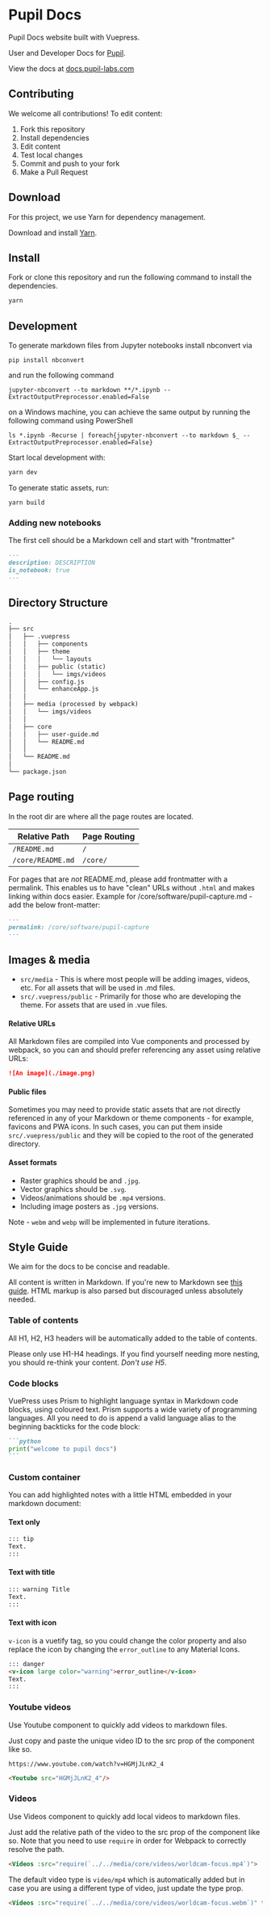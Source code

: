 # Pupil Docs
Pupil Docs website built with Vuepress.

User and Developer Docs for [Pupil](https://github.com/pupil-labs/pupil).

View the docs at [docs.pupil-labs.com](https://docs.pupil-labs.com)

## Contributing
We welcome all contributions! To edit content:

1. Fork this repository
1. Install dependencies
1. Edit content
1. Test local changes
1. Commit and push to your fork
1. Make a Pull Request

## Download
For this project, we use Yarn for dependency management.

Download and install [Yarn](https://yarnpkg.com/en/docs/install).

## Install
Fork or clone this repository and run the following command to install the dependencies.

```bash
yarn
```

## Development

To generate markdown files from Jupyter notebooks install nbconvert via
```
pip install nbconvert
```
and run the following command
```
jupyter-nbconvert --to markdown **/*.ipynb --ExtractOutputPreprocessor.enabled=False
```
on a Windows machine, you can achieve the same output by running the following command using PowerShell
``` 
ls *.ipynb -Recurse | foreach{jupyter-nbconvert --to markdown $_ --ExtractOutputPreprocessor.enabled=False}
```

Start local development with:
```bash
yarn dev
```

To generate static assets, run:
```basg
yarn build
```

### Adding new notebooks

The first cell should be a Markdown cell and start with "frontmatter"

```md
---
description: DESCRIPTION
is_notebook: true
---
```

## Directory Structure

```markdown
.
├── src
│   ├── .vuepress
│   │   ├── components
│   │   ├── theme
│   │   │   └── layouts
│   │   ├── public (static)
│   │   │   └── imgs/videos
│   │   ├── config.js
│   │   └── enhanceApp.js
│   │
│   ├── media (processed by webpack)
│   │   └── imgs/videos
│   │
│   ├── core
│   │   ├── user-guide.md
│   │   └── README.md
│   │
│   └── README.md
│
└── package.json
```

## Page routing
In the root dir are where all the page routes are located.

| Relative Path     | Page Routing |
| ----------------- | ------------ |
| `/README.md`      | `/`          |
| `/core/README.md` | `/core/`     |

For pages that are _not_ README.md, please add frontmatter with a permalink. This enables us to have "clean" URLs without `.html` and makes linking within docs easier. Example for /core/software/pupil-capture.md - add the below front-matter:

```md
---
permalink: /core/software/pupil-capture
---
```


## Images & media
- `src/media` - This is where most people will be adding images, videos, etc. For all assets that will be used in .md files.
- `src/.vuepress/public` - Primarily for those who are developing the theme. For assets that are used in .vue files.

#### Relative URLs
All Markdown files are compiled into Vue components and processed by webpack, so you can and should prefer referencing any asset using relative URLs:

```markdown
![An image](./image.png)
```

#### Public files
Sometimes you may need to provide static assets that are not directly referenced in any of your Markdown or theme components - for example, favicons and PWA icons. In such cases, you can put them inside `src/.vuepress/public` and they will be copied to the root of the generated directory.

#### Asset formats

- Raster graphics should be and `.jpg`.
- Vector graphics should be `.svg`.
- Videos/animations should be `.mp4` versions.
- Including image posters as `.jpg` versions.

Note - `webm` and `webp` will be implemented in future iterations.

## Style Guide
We aim for the docs to be concise and readable.

All content is written in Markdown. If you're new to Markdown see [this guide](https://guides.github.com/features/mastering-markdown/ "Github - Mastering Markdown"). HTML markup is also parsed but discouraged unless absolutely needed.

### Table of contents
All H1, H2, H3 headers will be automatically added to the table of contents.

Please only use H1-H4 headings. If you find yourself needing more nesting, you should re-think your content. _Don't use H5_.

### Code blocks
VuePress uses Prism to highlight language syntax in Markdown code blocks, using coloured text.
Prism supports a wide variety of programming languages.
All you need to do is append a valid language alias to the beginning backticks for the code block:

````markdown
```python
print("welcome to pupil docs")
```
````

### Custom container
You can add highlighted notes with a little HTML embedded in your markdown document:

#### Text only
```markdown
::: tip
Text.
:::
```

#### Text with title
```markdown
::: warning Title
Text.
:::
```

#### Text with icon
`v-icon` is a vuetify tag, so you could change the color property and also replace the icon by changing the `error_outline` to any Material Icons.
```markdown
::: danger
<v-icon large color="warning">error_outline</v-icon>
Text.
:::
```

<!-- coming soon
#### Text with icon
Wrap the icon and text in the same block.

`v-icon` is a vuetify tag, so you could change the color property and also replace the icon by changing the `error_outline` to any Material Icons.

```markdown
::: danger
<div>
    <v-icon large color="warning">error_outline</v-icon>
    Text.
</div>
:::
```

#### Multiple lines
- adding multiple blocks in the slot will automatically render separate elements with no need for <br> to vertically align items

```md
::: tip
**title-1:** text

**title-2**: text
:::
``` -->

### Youtube videos
Use Youtube component to quickly add videos to markdown files.

Just copy and paste the unique video ID to the src prop of the component like so.

```
https://www.youtube.com/watch?v=HGMjJLnK2_4
```

```md
<Youtube src="HGMjJLnK2_4"/>
```


### Videos
Use Videos component to quickly add local videos to markdown files.

Just add the relative path of the video to the src prop of the component like so.
Note that you need to use `require` in order for Webpack to correctly resolve the path.

```md
<Videos :src="require(`../../media/core/videos/worldcam-focus.mp4`)">
```

The default video type is `video/mp4` which is automatically added but in case you are using a different type of video, just update the type prop.


```md
<Videos :src="require(`../../media/core/videos/worldcam-focus.webm`)" type="video/webm">
```

